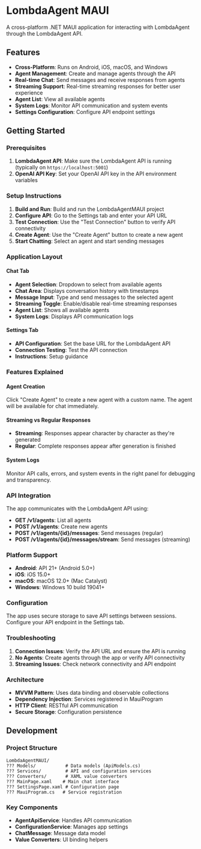 # LombdaAgent MAUI

A cross-platform .NET MAUI application for interacting with LombdaAgent through the LombdaAgent API.

## Features

- **Cross-Platform**: Runs on Android, iOS, macOS, and Windows
- **Agent Management**: Create and manage agents through the API
- **Real-time Chat**: Send messages and receive responses from agents
- **Streaming Support**: Real-time streaming responses for better user experience
- **Agent List**: View all available agents
- **System Logs**: Monitor API communication and system events
- **Settings Configuration**: Configure API endpoint settings

## Getting Started

### Prerequisites

1. **LombdaAgent API**: Make sure the LombdaAgent API is running (typically on `https://localhost:5001`)
2. **OpenAI API Key**: Set your OpenAI API key in the API environment variables

### Setup Instructions

1. **Build and Run**: Build and run the LombdaAgentMAUI project
2. **Configure API**: Go to the Settings tab and enter your API URL
3. **Test Connection**: Use the "Test Connection" button to verify API connectivity
4. **Create Agent**: Use the "Create Agent" button to create a new agent
5. **Start Chatting**: Select an agent and start sending messages

### Application Layout

#### Chat Tab
- **Agent Selection**: Dropdown to select from available agents
- **Chat Area**: Displays conversation history with timestamps
- **Message Input**: Type and send messages to the selected agent
- **Streaming Toggle**: Enable/disable real-time streaming responses
- **Agent List**: Shows all available agents
- **System Logs**: Displays API communication logs

#### Settings Tab
- **API Configuration**: Set the base URL for the LombdaAgent API
- **Connection Testing**: Test the API connection
- **Instructions**: Setup guidance

### Features Explained

#### Agent Creation
Click "Create Agent" to create a new agent with a custom name. The agent will be available for chat immediately.

#### Streaming vs Regular Responses
- **Streaming**: Responses appear character by character as they're generated
- **Regular**: Complete responses appear after generation is finished

#### System Logs
Monitor API calls, errors, and system events in the right panel for debugging and transparency.

### API Integration

The app communicates with the LombdaAgent API using:
- **GET /v1/agents**: List all agents
- **POST /v1/agents**: Create new agents
- **POST /v1/agents/{id}/messages**: Send messages (regular)
- **POST /v1/agents/{id}/messages/stream**: Send messages (streaming)

### Platform Support

- **Android**: API 21+ (Android 5.0+)
- **iOS**: iOS 15.0+
- **macOS**: macOS 12.0+ (Mac Catalyst)
- **Windows**: Windows 10 build 19041+

### Configuration

The app uses secure storage to save API settings between sessions. Configure your API endpoint in the Settings tab.

### Troubleshooting

1. **Connection Issues**: Verify the API URL and ensure the API is running
2. **No Agents**: Create agents through the app or verify API connectivity
3. **Streaming Issues**: Check network connectivity and API endpoint

### Architecture

- **MVVM Pattern**: Uses data binding and observable collections
- **Dependency Injection**: Services registered in MauiProgram
- **HTTP Client**: RESTful API communication
- **Secure Storage**: Configuration persistence

## Development

### Project Structure
```
LombdaAgentMAUI/
??? Models/           # Data models (ApiModels.cs)
??? Services/         # API and configuration services
??? Converters/       # XAML value converters
??? MainPage.xaml    # Main chat interface
??? SettingsPage.xaml # Configuration page
??? MauiProgram.cs   # Service registration
```

### Key Components
- **AgentApiService**: Handles API communication
- **ConfigurationService**: Manages app settings
- **ChatMessage**: Message data model
- **Value Converters**: UI binding helpers